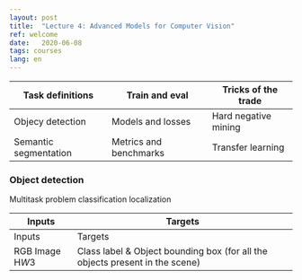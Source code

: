 ```yaml
---
layout: post
title:  "Lecture 4: Advanced Models for Computer Vision"
ref: welcome
date:   2020-06-08
tags: courses
lang: en
---
```

 | Task definitions | Train and eval | Tricks of the trade |
|-------|--------|---------|
| Objecy detection | Models and losses | Hard negative mining |
| Semantic segmentation | Metrics and benchmarks | Transfer learning |

### Object detection
Multitask problem
classification localization

| Inputs | Targets | 
|-------|--------|
| Inputs | Targets | 
| RGB Image H*W*3 | Class label & Object bounding box (for all the objects present in the scene) |
